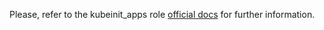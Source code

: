 Please, refer to the kubeinit_apps role
[official docs](https://kubeinit.github.io/kubeinit/roles/role-kubeinit_apps.html)
for further information.
